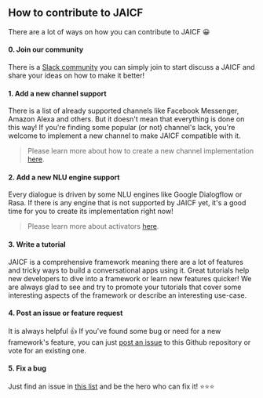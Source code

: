 ## How to contribute to JAICF

There are a lot of ways on how you can contribute to JAICF 😀

#### 0. Join our community

There is a [Slack community](https://join.slack.com/t/jaicf/shared_invite/zt-duq07hx2-w_c71O8BnKDCIqhSXflRjA) you can simply join to start discuss a JAICF and share your ideas on how to make it better!

#### 1. Add a new channel support

There is a list of already supported channels like Facebook Messenger, Amazon Alexa and others. 
But it doesn't mean that everything is done on this way! 
If you're finding some popular (or not) channel's lack, you're welcome to implement a new channel to make JAICF compatible with it. 

> Please learn more about how to create a new channel implementation [here](https://github.com/just-ai/jaicf-kotlin/tree/master/channels).

#### 2. Add a new NLU engine support

Every dialogue is driven by some NLU engines like Google Dialogflow or Rasa.
If there is any engine that is not supported by JAICF yet, it's a good time for you to create its implementation right now!

> Please learn more about activators [here](https://help.jaicf.com/Natural-Language-Understanding).

#### 3. Write a tutorial

JAICF is a comprehensive framework meaning there are a lot of features and tricky ways to build a conversational apps using it.
Great tutorials help new developers to dive into a framework or learn new features quicker!
We are always glad to see and try to promote your tutorials that cover some interesting aspects of the framework or describe an interesting use-case.

#### 4. Post an issue or feature request

It is always helpful 👍
If you've found some bug or need for a new framework's feature, you can just [post an issue](https://github.com/just-ai/jaicf-kotlin/issues) to this Github repository or vote for an existing one.

#### 5. Fix a bug

Just find an issue in [this list](https://github.com/just-ai/jaicf-kotlin/issues) and be the hero who can fix it! ⭐⭐⭐
